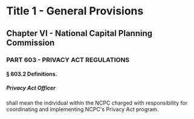 
# Title 1 - General Provisions
## Chapter VI - National Capital Planning Commission
### PART 603 - PRIVACY ACT REGULATIONS
#### § 603.2 Definitions.
##### Privacy Act Officer

shall mean the individual within the NCPC charged with responsibility for coordinating and implementing NCPC's Privacy Act program.
